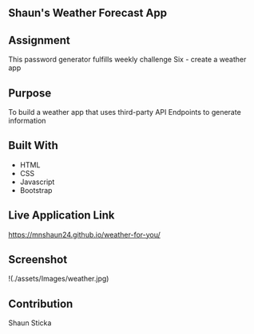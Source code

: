 ## Shaun's Weather Forecast App

## Assignment
This password generator fulfills weekly challenge Six - create a weather app

## Purpose
To build a weather app that uses third-party API Endpoints to generate information

## Built With
* HTML
* CSS
* Javascript
* Bootstrap

## Live Application Link
https://mnshaun24.github.io/weather-for-you/


## Screenshot
!(./assets/Images/weather.jpg)

## Contribution
Shaun Sticka


